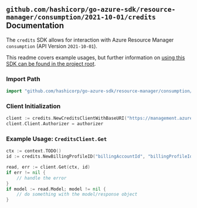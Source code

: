 
## `github.com/hashicorp/go-azure-sdk/resource-manager/consumption/2021-10-01/credits` Documentation

The `credits` SDK allows for interaction with Azure Resource Manager `consumption` (API Version `2021-10-01`).

This readme covers example usages, but further information on [using this SDK can be found in the project root](https://github.com/hashicorp/go-azure-sdk/tree/main/docs).

### Import Path

```go
import "github.com/hashicorp/go-azure-sdk/resource-manager/consumption/2021-10-01/credits"
```


### Client Initialization

```go
client := credits.NewCreditsClientWithBaseURI("https://management.azure.com")
client.Client.Authorizer = authorizer
```


### Example Usage: `CreditsClient.Get`

```go
ctx := context.TODO()
id := credits.NewBillingProfileID("billingAccountId", "billingProfileId")

read, err := client.Get(ctx, id)
if err != nil {
	// handle the error
}
if model := read.Model; model != nil {
	// do something with the model/response object
}
```
